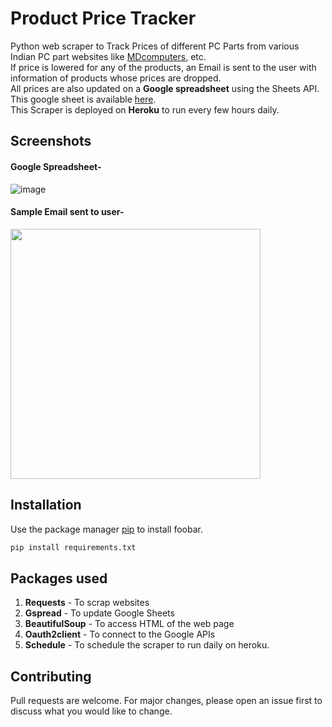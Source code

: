 # Product Price Tracker

Python web scraper to Track Prices of different PC Parts from various Indian PC part websites like [MDcomputers](https://mdcomputers.in/), etc. \
If price is lowered for any of the products, an Email is sent to the user with information of products whose prices are dropped. \
All prices are also updated on a **Google spreadsheet** using the Sheets API.
This google sheet is available [here](https://docs.google.com/spreadsheets/d/1-9eXx4mr4kexJ4CiMlkf4YP0QP4ixQZw6bJ2qQRP6w8/edit?usp=sharing). \
This Scraper is deployed on **Heroku** to run every few hours daily.


## Screenshots
#### Google Spreadsheet-
![image](https://user-images.githubusercontent.com/34605049/81412230-2f524f00-9161-11ea-865f-808ff8eecf63.png "Prices updated in Google Spreadsheet" )

#### Sample Email sent to user-
<img src="https://user-images.githubusercontent.com/34605049/81412687-d7681800-9161-11ea-87b4-0f2a4ee9bc10.png" height="400" >

## Installation

Use the package manager [pip](https://pip.pypa.io/en/stable/) to install foobar.

```bash
pip install requirements.txt
```

## Packages used
1. **Requests** - To scrap websites
2. **Gspread** - To update Google Sheets
3. **BeautifulSoup** - To access HTML of the web page
4. **Oauth2client** - To connect to the Google APIs
5. **Schedule** - To schedule the scraper to run daily on heroku.



## Contributing
Pull requests are welcome. For major changes, please open an issue first to discuss what you would like to change.

